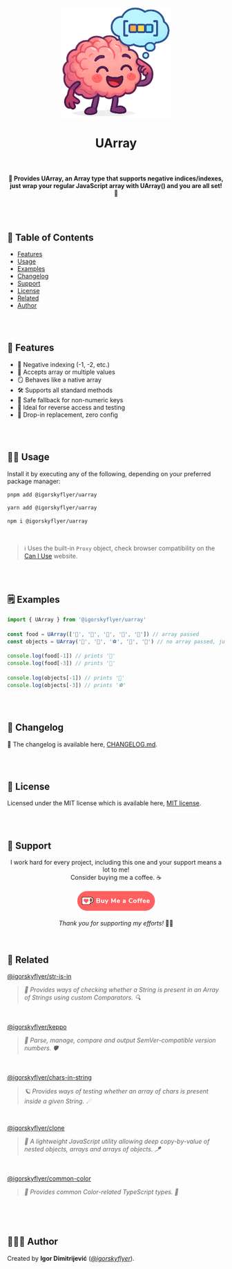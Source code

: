 <div align="center">
  <img src="https://raw.githubusercontent.com/igorskyflyer/npm-uarray/main/media/uarray.png" alt="Icon of UArray" width="256" height="256">
  <h1>UArray</h1>
</div>

<br>

<h4 align="center">
  🎉 Provides UArray, an Array type that supports negative indices/indexes, just wrap your regular JavaScript array with UArray() and you are all set! 🙌
</h4>

<br>
<br>

## 📃 Table of Contents

- [Features](#-features)
- [Usage](#-usage)
- [Examples](#️-examples)
- [Changelog](#-changelog)
- [Support](#-support)
- [License](#-license)
- [Related](#-related)
- [Author](#-author)

<br>
<br>

## 🤖 Features

- 🔢 Negative indexing (-1, -2, etc.)
- 🧳 Accepts array or multiple values
- 🪞 Behaves like a native array
- 🛠️ Supports all standard methods
- 🧼 Safe fallback for non-numeric keys
- 🧪 Ideal for reverse access and testing
- 🚀 Drop-in replacement, zero config

<br>
<br>

## 🕵🏼 Usage

Install it by executing any of the following, depending on your preferred package manager:

```bash
pnpm add @igorskyflyer/uarray
```

```bash
yarn add @igorskyflyer/uarray
```

```bash
npm i @igorskyflyer/uarray
```

<br>

> ℹ️
> Uses the built-in `Proxy` object, check browser compatibility on the [Can I Use](https://caniuse.com/proxy) website.
>

<br>
<br>

## 🗒️ Examples


```js
import { UArray } from '@igorskyflyer/uarray'

const food = UArray(['🍟', '🌭', '🍿', '🥙', '🥓']) // array passed
const objects = UArray('🎈', '🎩', '⚽', '🥇', '🎯') // no array passed, just direct values

console.log(food[-1]) // prints '🥓'
console.log(food[-3]) // prints '🍿'

console.log(objects[-1]) // prints '🎯'
console.log(objects[-3]) // prints '⚽'
```

<br>
<br>

## 📝 Changelog

📑 The changelog is available here, [CHANGELOG.md](https://github.com/igorskyflyer/npm-uarray/blob/main/CHANGELOG.md).

<br>
<br>

## 🪪 License

Licensed under the MIT license which is available here, [MIT license](https://github.com/igorskyflyer/npm-uarray/blob/main/LICENSE).

<br>
<br>

## 💖 Support

<div align="center">
  I work hard for every project, including this one and your support means a lot to me!
  <br>
  Consider buying me a coffee. ☕
  <br>
  <br>
  <a href="https://ko-fi.com/igorskyflyer" target="_blank"><img src="https://raw.githubusercontent.com/igorskyflyer/igorskyflyer/main/assets/ko-fi.png" alt="Donate to igorskyflyer" width="180" height="46"></a>
  <br>
  <br>
  <em>Thank you for supporting my efforts!</em> 🙏😊
</div>

<br>
<br>

## 🧬 Related

[@igorskyflyer/str-is-in](https://www.npmjs.com/package/@igorskyflyer/str-is-in)

> _🧵 Provides ways of checking whether a String is present in an Array of Strings using custom Comparators. 🔍_

<br>

[@igorskyflyer/keppo](https://www.npmjs.com/package/@igorskyflyer/keppo)

> _🎡 Parse, manage, compare and output SemVer-compatible version numbers. 🛡_

<br>

[@igorskyflyer/chars-in-string](https://www.npmjs.com/package/@igorskyflyer/chars-in-string)

> _🪐 Provides ways of testing whether an array of chars is present inside a given String. ☄_

<br>

[@igorskyflyer/clone](https://www.npmjs.com/package/@igorskyflyer/clone)

> _🧬 A lightweight JavaScript utility allowing deep copy-by-value of nested objects, arrays and arrays of objects. 🪁_

<br>

[@igorskyflyer/common-color](https://www.npmjs.com/package/@igorskyflyer/common-color)

> _🎨 Provides common Color-related TypeScript types. 🌈_

<br>
<br>
<br>

## 👨🏻‍💻 Author
Created by **Igor Dimitrijević** ([*@igorskyflyer*](https://github.com/igorskyflyer/)).
